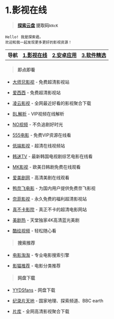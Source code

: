 # 1.影视在线

> #### [探索云盘](https://caiyun.139.com/m/i?105Cq61IGQYVX) 提取码`kNcK`

    Hello! 我是探索君。
    欢迎和我一起发现更多更好的影视资源！

<table>
<tr>
<th>导航</th>
<th><a href="index.html">1.影视在线</a></th>
<th><a href="app.html">2.安卓应用</a></th>
<th><a href="pcsoft.html">3.软件精选</a></th>
</tr>
</table>


> #### 即点即看

* [大师兄影视](https://tv.ci) - 免费超清影视站

* [爱西西](https://aixixi.vip) - 免费超清影视站

* [凌云影视](https://www.lingyun.tv) - 全网最近好看的影视聚合下载

* [BL解析](https://vip.bljiex.cc) - VIP视频在线解析

* [NO视频](https://www.novipnoad.com) - 不负追剧好时光

* [555电影](https://www.o8tv.com) - 免费VIP资源在线看

* [低端影视](https://ddys.tv) - 超清在线视频站

* [韩迷TV](https://www.hmtv.me) - 最新韩国电视剧综艺电影在线看

* [MK影视](https://www.mkvdo.com) - 欧美日韩剧免费在线观看

* [爱美剧网](https://www.mjw2020.com) - 高清美剧在线观看

* [鸭奈飞电影](https://yanetflix.com) - 为国内用户提供免费奈飞影视

* [奈菲影视](https://www.nfmovies.com) - 永久免费的福利超清影视站

* [真不卡影院](https://www.zhenbuka.fun) - 真正不卡的超清电影网站

* [美剧热](https://meijure.com) - 天堂独家4K高清蓝光美剧

* [酷绘视频](https://www.kuhuiv.com) - 轻松随心看<br>

> #### 搜索推荐

* [电影淘淘](https://www.dianyingtaotao.com) - 专业电影搜索引擎

* [影猫推荐](https://www.mvcat.com) - 电影分类推荐<br>

> #### 网盘下载

* [YYDSfans](https://yyds.fans) - 网盘下载

* [纪录片天地](https://www.jlpcn.net/) - 国家地理、探索频道、BBC earth

* [片库](https://www.pianku.li) - 全网高清影视聚合下载
